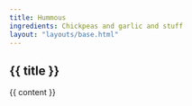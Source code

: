 ```yaml
---
title: Hummous
ingredients: Chickpeas and garlic and stuff
layout: "layouts/base.html"
---
```


<h2>{{ title }}</h2>

<p>{{ content }}</p>
